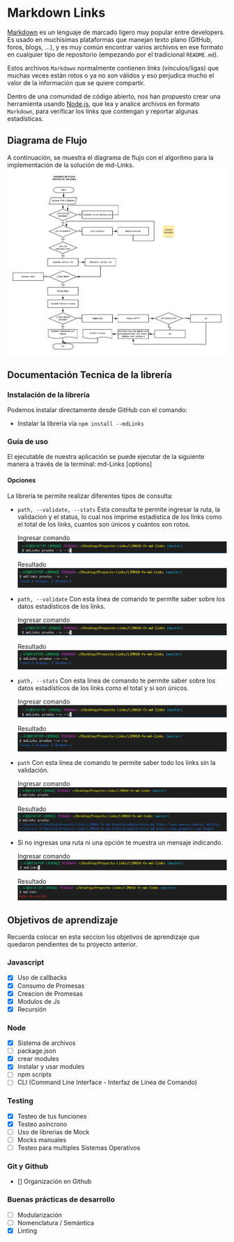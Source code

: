 # Markdown Links
[Markdown](https://es.wikipedia.org/wiki/Markdown) es un lenguaje de marcado
ligero muy popular entre developers. Es usado en muchísimas plataformas que
manejan texto plano (GitHub, foros, blogs, ...), y es muy común
encontrar varios archivos en ese formato en cualquier tipo de repositorio
(empezando por el tradicional `README.md`).

Estos archivos `Markdown` normalmente contienen _links_ (vínculos/ligas) que
muchas veces están rotos o ya no son válidos y eso perjudica mucho el valor de
la información que se quiere compartir.

Dentro de una comunidad de código abierto, nos han propuesto crear una
herramienta usando [Node.js](https://nodejs.org/), que lea y analice archivos
en formato `Markdown`, para verificar los links que contengan y reportar
algunas estadísticas.

## Diagrama de Flujo
A continuación, se muestra el diagrama de flujo con el algoritmo para la implementación de la solución de md-Links.
![Diagrama de Flujo](https://github.com/melizasosa/LIM010-fe-md-links/blob/master/mylib/img/MdLinks.png?raw=true)

## Documentación Tecnica de la librería
### Instalación de la librería
Podemos instalar directamente desde GitHub con el comando:

- Instalar la libreria via `npm install --mdLinks`

### Guía  de uso
El ejecutable de nuestra aplicación se puede ejecutar de la siguiente manera a través de la terminal:
md-Links <path-to-file> [options]

#### Opciones
La librería te permite realizar diferentes tipos de consulta:
- `path, --validate, --stats`
  Esta consulta te permite ingresar la ruta, la validacion y el status, lo cual nos imprime estadistica de los links como el total de los links, cuantos son únicos y cuántos son rotos.

  Ingresar comando
  ![--validate --stats](https://github.com/melizasosa/LIM010-fe-md-links/blob/master/mylib/img/mdLinksVS.PNG)

  Resultado
  ![--validate --stats](https://github.com/melizasosa/LIM010-fe-md-links/blob/master/mylib/img/mdLinksVSR.PNG)

- `path, --validate`
  Con esta línea de comando te permIte saber sobre los datos estadísticos de los links.
  
  Ingresar comando
  ![--validate](https://github.com/melizasosa/LIM010-fe-md-links/blob/master/mylib/img/mdLinksVS.PNG)

  Resultado
  ![--validate](https://github.com/melizasosa/LIM010-fe-md-links/blob/master/mylib/img/mdLinksVSR.PNG)

- `path, --stats`
  Con esta línea de comando te permite saber sobre los datos estadísticos de los links como el total y si son únicos.
  
  Ingresar comando
  ![--stats](https://github.com/melizasosa/LIM010-fe-md-links/blob/master/mylib/img/mdLinksVS.PNG)

  Resultado
  ![--stats](https://github.com/melizasosa/LIM010-fe-md-links/blob/master/mylib/img/mdLinksVSR.PNG)

- `path`
  Con esta línea de comando te permite saber todo los links sin la validación.
  
  Ingresar comando
  ![--path](https://github.com/melizasosa/LIM010-fe-md-links/blob/master/mylib/img/mdLinksPath.PNG)

  Resultado
  ![--path](https://github.com/melizasosa/LIM010-fe-md-links/blob/master/mylib/img/mdLinksPR.PNG)

- Si no ingresas una ruta ni una opción te muestra un mensaje indicando.
  
  Ingresar comando
  ![sin ruta](https://github.com/melizasosa/LIM010-fe-md-links/blob/master/mylib/img/mdLink.PNG)

  Resultado
  ![sin ruta](https://github.com/melizasosa/LIM010-fe-md-links/blob/master/mylib/img/mdLinksR.PNG)

## Objetivos de aprendizaje

Recuerda colocar en esta seccion los objetivos de aprendizaje que quedaron 
pendientes de tu proyecto anterior.

### Javascript
- [x] Uso de callbacks
- [x] Consumo de Promesas
- [x] Creacion de Promesas
- [x] Modulos de Js
- [x] Recursión

### Node
- [x] Sistema de archivos
- [ ] package.json
- [x] crear modules
- [x] Instalar y usar modules
- [ ] npm scripts
- [ ] CLI (Command Line Interface - Interfaz de Línea de Comando)

### Testing
- [x] Testeo de tus funciones
- [x] Testeo asíncrono
- [ ] Uso de librerias de Mock
- [ ] Mocks manuales
- [ ] Testeo para multiples Sistemas Operativos

### Git y Github
- [] Organización en Github

### Buenas prácticas de desarrollo
- [ ] Modularización
- [ ] Nomenclatura / Semántica
- [x] Linting